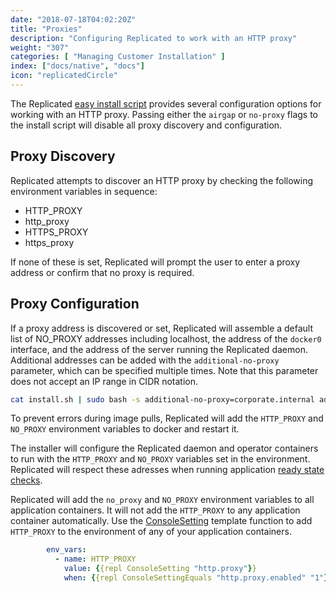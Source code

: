 ```yaml
---
date: "2018-07-18T04:02:20Z"
title: "Proxies"
description: "Configuring Replicated to work with an HTTP proxy"
weight: "307"
categories: [ "Managing Customer Installation" ]
index: ["docs/native", "docs"]
icon: "replicatedCircle"
---
```


The Replicated [easy install script](/docs/native/customer-installations/installing-via-script/) provides several configuration options for working with an HTTP proxy. 
Passing either the `airgap` or `no-proxy` flags to the install script will disable all proxy discovery and configuration.

## Proxy Discovery

Replicated attempts to discover an HTTP proxy by checking the following environment variables in sequence:

* HTTP_PROXY
* http_proxy
* HTTPS_PROXY
* https_proxy
 
If none of these is set, Replicated will prompt the user to enter a proxy address or confirm that no proxy is required.

## Proxy Configuration

If a proxy address is discovered or set, Replicated will assemble a default list of NO_PROXY addresses including localhost, the address of the `docker0` interface, and the address of the server running the Replicated daemon. Additional addresses can be added with the `additional-no-proxy` parameter, which can be specified multiple times.
Note that this parameter does not accept an IP range in CIDR notation.

```bash
cat install.sh | sudo bash -s additional-no-proxy=corporate.internal additional-no-proxy=10.128.0.9
```

To prevent errors during image pulls, Replicated will add the `HTTP_PROXY` and `NO_PROXY` environment variables to docker and restart it.

The installer will configure the Replicated daemon and operator containers to run with the `HTTP_PROXY` and `NO_PROXY` variables set in the environment.
Replicated will respect these adresses when running application [ready state checks](/docs/native/packaging-an-application/starting-and-stopping/#ready-state).

Replicated will add the `no_proxy` and `NO_PROXY` environment variables to all application containers.
It will not add the `HTTP_PROXY` to any application container automatically.
Use the [ConsoleSetting](/docs/native/packaging-an-application/template-functions/#consolesetting) template function to add `HTTP_PROXY` to the environment of any of your application containers.
```yaml
        env_vars:
          - name: HTTP_PROXY
            value: {{repl ConsoleSetting "http.proxy"}}
            when: {{repl ConsoleSettingEquals "http.proxy.enabled" "1"}}
```
